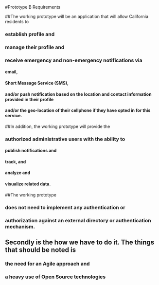 #Prototype B Requirements   
 
##The working prototype will be an application that will allow California residents to

### establish profile and  
### manage their profile  and  

### receive emergency and non-emergency  notifications  via  
#### email, 
#### Short Message Service (SMS), 
#### and/or push notification based on the location and contact  information  provided  in  their  profile  
#### and/or  the  geo-location  of  their  cellphone  if they  have  opted  in  for  this  service.  

##In  addition,  the  working  prototype  will  provide  the 
### authorized administrative  users  with  the  ability  to  
#### publish  notifications  and  
#### track,  and  
#### analyze  and  
#### visualize  related  data.  

##The  working  prototype  
### does  not  need  to  implement any  authentication  or  
### authorization  against  an  external  directory  or  authentication  mechanism.

## Secondly is the how we have to do it. The things that should be noted is 
### the need for an Agile approach and 
### a heavy use of Open Source technologies
